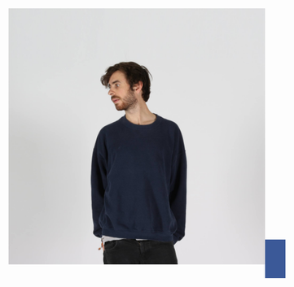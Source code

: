 <!DOCTYPE html>
<html>
<head>

<link rel="stylesheet" href="https://cdnjs.cloudflare.com/ajax/libs/font-awesome/4.7.0/css/font-awesome.min.css">

<style>
 
.fa {
  padding: 20px;
  font-size: 30px;
  width: 50px;
  height: 50px;
  text-align: center;
  text-decoration: none;
}

.fa:hover {
  opacity: 0.7;
}

.fa-facebook {
  background: #3B5998;
  color: white;
}

.fa-twitter {
  background: #55ACEE;
  color: white;
}
 

</style>
  
</head>

<body>

<a href="https://soundcloud.com/schtu">
<img src="./Schtu Profile Pic Wide.jpg">
<a>
<a href="https://www.facebook.com/schtu" class="fa fa-facebook"></a>


</body>

</html>
